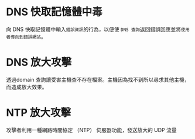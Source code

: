  # DNS 快取記憶體中毒
 
 向 DNS 快取記憶體中輸入`錯誤資訊`的行為，以便使 `DNS 查詢`返回錯誤回應並將`使用者導向到錯誤網站`。
 
 # DNS 放大攻擊
 
 透過domain 查詢讓受害主機查不存在檔案。主機因為找不到所以尋求其他主機，而造成放大效果。
 
 # NTP 放大攻擊
 
 攻擊者利用一種網路時間協定 （NTP） 伺服器功能，發送放大的 UDP 流量
